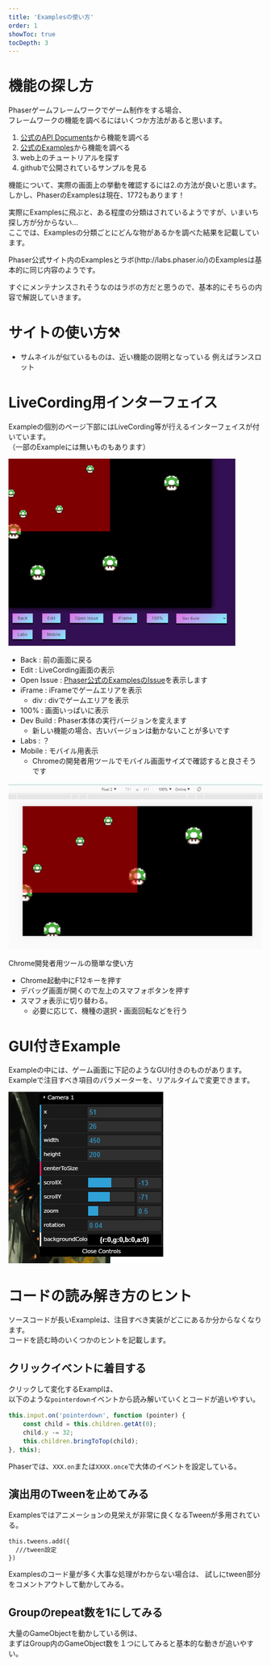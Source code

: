 ```yaml
---
title: 'Examplesの使い方'
order: 1
showToc: true
tocDepth: 3
---
```


# 機能の探し方

Phaserゲームフレームワークでゲーム制作をする場合、  
フレームワークの機能を調べるにはいくつか方法があると思います。

1.  [公式のAPI Documents](https://photonstorm.github.io/phaser3-docs/)から機能を調べる
2. [公式のExamples](http://labs.phaser.io/index.html)から機能を調べる
3. web上のチュートリアルを探す
4. githubで公開されているサンプルを見る

機能について、実際の画面上の挙動を確認するには2.の方法が良いと思います。  
しかし、PhaserのExamplesは現在、1772もあります！  

実際にExamplesに飛ぶと、ある程度の分類はされているようですが、いまいち探し方が分からない…  
ここでは、Examplesの分類ごとにどんな物があるかを調べた結果を記載しています。

<Info>
Phaser公式サイト内のExamplesとラボ(http://labs.phaser.io/)のExamplesは基本的に同じ内容のようです。

すぐにメンテナンスされそうなのはラボの方だと思うので、基本的にそちらの内容で解説していきます。
</Info>

<LinkCard title="ローカルでExampleを見る方法はこちら" url="/nyumon/devenv/buildlocalexamples" />

# サイトの使い方:hammer_and_pick:

- サムネイルが似ているものは、近い機能の説明となっている
例えばランスロット

# LiveCording用インターフェイス

Exampleの個別のページ下部にはLiveCording等が行えるインターフェイスが付いています。  
（一部のExampleには無いものもあります）

![IF](IF.png)

- Back : 前の画面に戻る
- Edit : LiveCording画面の表示
- Open Issue : [Phaser公式のExamplesのIssue](https://github.com/photonstorm/phaser3-examples/pulls)を表示します
- iFrame : iFrameでゲームエリアを表示
  - div : divでゲームエリアを表示
- 100% : 画面いっぱいに表示
- Dev Build : Phaser本体の実行バージョンを変えます
  - 新しい機能の場合、古いバージョンは動かないことが多いです
- Labs : ？
- Mobile : モバイル用表示
  - Chromeの開発者用ツールでモバイル画面サイズで確認すると良さそうです

![ChromeDevelopmentTools](ChromeDev.png)

Chrome開発者用ツールの簡単な使い方
- Chrome起動中にF12キーを押す
- デバッグ画面が開くので左上のスマフォボタンを押す
- スマフォ表示に切り替わる。
  - 必要に応じて、機種の選択・画面回転などを行う

# GUI付きExample

Exampleの中には、ゲーム画面に下記のようなGUI付きのものがあります。  
Exampleで注目すべき項目のパラメーターを、リアルタイムで変更できます。

![GUI](GUI.png)

# コードの読み解き方のヒント

ソースコードが長いExampleは、注目すべき実装がどこにあるか分からなくなります。  
コードを読む時のいくつかのヒントを記載します。

## クリックイベントに着目する
クリックして変化するExamplは、  
以下のような`pointerdown`イベントから読み解いていくとコードが追いやすい。

```js
this.input.on('pointerdown', function (pointer) {
    const child = this.children.getAt(0);
    child.y -= 32;
    this.children.bringToTop(child);
}, this);
```

Phaserでは、`XXX.on`または`XXXX.once`で大体のイベントを設定している。

## 演出用のTweenを止めてみる

Examplesではアニメーションの見栄えが非常に良くなるTweenが多用されている。  

```
this.tweens.add({
  ///tween設定
})
```

Examplesのコード量が多く大事な処理がわからない場合は、
試しにtween部分をコメントアウトして動かしてみる。

## Groupのrepeat数を1にしてみる

大量のGameObjectを動かしている例は、  
まずはGroup内のGameObject数を１つにしてみると基本的な動きが追いやすい。

